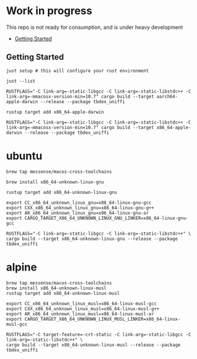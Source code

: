 # Work in progress <!-- omit in toc -->

This repo is not ready for consumption, and is under heavy development

- [Getting Started](#getting-started)

## Getting Started

```shell
just setup # this will configure your rust environment
```

```shell
just --list
```

```shell
RUSTFLAGS="-C link-arg=-static-libgcc -C link-arg=-static-libstdc++ -C link-arg=-mmacosx-version-min=10.7" cargo build --target aarch64-apple-darwin --release --package tbdex_uniffi
```

```shell
rustup target add x86_64-apple-darwin
```

```shell
RUSTFLAGS="-C link-arg=-static-libgcc -C link-arg=-static-libstdc++ -C link-arg=-mmacosx-version-min=10.7" cargo build --target x86_64-apple-darwin --release --package tbdex_uniffi
```

# ubuntu

```shell
brew tap messense/macos-cross-toolchains
```

```shell
brew install x86_64-unknown-linux-gnu
```

```shell
rustup target add x86_64-unknown-linux-gnu
```

```shell
export CC_x86_64_unknown_linux_gnu=x86_64-linux-gnu-gcc
export CXX_x86_64_unknown_linux_gnu=x86_64-linux-gnu-g++
export AR_x86_64_unknown_linux_gnu=x86_64-linux-gnu-ar
export CARGO_TARGET_X86_64_UNKNOWN_LINUX_GNU_LINKER=x86_64-linux-gnu-gcc

RUSTFLAGS="-C link-arg=-static-libgcc -C link-arg=-static-libstdc++" \
cargo build --target x86_64-unknown-linux-gnu --release --package tbdex_uniffi
```

# alpine

```shell
brew tap messense/macos-cross-toolchains
brew install x86_64-unknown-linux-musl
rustup target add x86_64-unknown-linux-musl
```

```shell
export CC_x86_64_unknown_linux_musl=x86_64-linux-musl-gcc
export CXX_x86_64_unknown_linux_musl=x86_64-linux-musl-g++
export AR_x86_64_unknown_linux_musl=x86_64-linux-musl-ar
export CARGO_TARGET_X86_64_UNKNOWN_LINUX_MUSL_LINKER=x86_64-linux-musl-gcc

RUSTFLAGS="-C target-feature=-crt-static -C link-arg=-static-libgcc -C link-arg=-static-libstdc++" \
cargo build --target x86_64-unknown-linux-musl --release --package tbdex_uniffi
```
